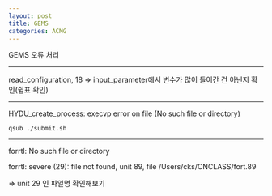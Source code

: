 ```yaml
---
layout: post
title: GEMS
categories: ACMG
---
```


GEMS 오류 처리

---
read_configuration, 18 => input_parameter에서 변수가 많이 들어간 건 아닌지 확인(쉼표 확인)

---
HYDU_create_process: execvp error on file (No such file or directory)
    
    qsub ./submit.sh

---
forrtl: No such file or directory

forrtl: severe (29): file not found, unit 89, file /Users/cks/CNCLASS/fort.89

=> unit 29 인 파일명 확인해보기
